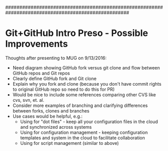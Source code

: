 ####################################################################################################
# Git+GitHub Intro Preso - Possible Improvements

Thoughts after presenting to MUG on 9/13/2016:
* Need diagram showing GitHub fork versus git clone and flow between GitHub repos and Git repos
* Clearly define GitHub fork and Git clone
* Explain why you fork and clone (because you don't have commit rights to original GitHub repo so need to do this for PR)
* Would be nice to include some references comparing other CVS like cvs, svn, et. al.
* Consider more examples of branching and clarifying differences between forks, clones and branches
* Use cases would be helpful, e.g.:
  * Using for "dot files" - keep all your configuration files in the cloud and synchronized across systems
  * Using for configuration management - keeping configuration templates and system in the cloud to facilitate collaboration
  * Using for script management (similar to above)

